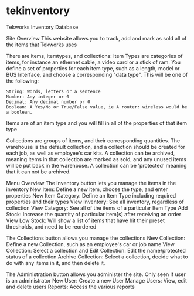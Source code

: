 # tekinventory
Tekworks Inventory Database

Site Overview
This website allows you to track, add and mark as sold all of the items that Tekworks uses

There are items, itemtypes, and collections: Item Types are categories of items, for instance an ethernet cable, a video card or a stick of ram. You define a set of properties for each item type, such as a length, model or BUS Interface, and choose a corresponding "data type". This will be one of the following:

    String: Words, letters or a sentence
    Number: Any integer or 0
    Decimal: Any decimal number or 0
    Boolean: A Yes/No or True/False value, ie A router: wireless would be a boolean.

Items are of an item type and you will fill in all of the properties of that item type

Collections are groups of items, and their corresponding quantities. The warehouse is the default collection, and a collection should be created for each job, as well as employee's car kits. A collection can be archived, meaning items in that collection are marked as sold, and any unused items will be put back in the warehouse. A collection can be 'protected' meaning that it can not be archived.

Menu Overview
The Inventory button lets you manage the items in the inventory
New Item: Define a new item, choose the type, and enter properties
New Item Category: Define an Item Type including required properties and their types
View Inventory: See all inventory, regardless of collection
View Category: See all of the items of a particular Item Type
Add Stock: Increase the quantity of particular item[s] after receiving an order
View Low Stock: Will show a list of items that have hit their preset thresholds, and need to be reordered

The Collections button allows you manage the collections
New Collection: Define a new Collection, such as an employee's car or job name
View Collection: Select a collection and
Edit Collection: Edit the name/protected status of a collection
Archive Collection: Select a collection, decide what to do with any items in it, and then delete it.

The Administration button allows you administer the site. Only seen if user is an administrator
New User: Create a new User
Manage Users: View, edit and delete users
Reports: Access the various reports
